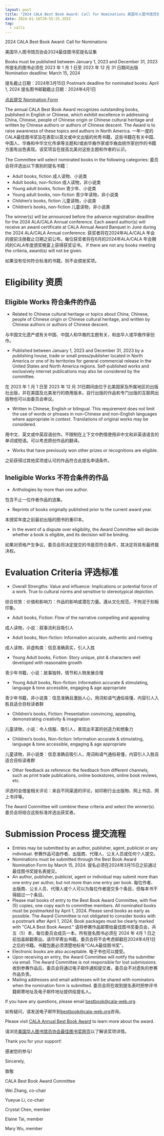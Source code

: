 ```yaml
---
layout: post
title: "2024 CALA Best Book Award: Call for Nominations 美国华人图书馆员协会2024最佳图书奖提名征集"
date: 2024-01-16T20:55:25.355Z
tag:
  - calls
---
```

<!--StartFragment-->

2024 CALA Best Book Award: Call for Nominations

美国华人图书馆员协会2024最佳图书奖提名征集

Books must be published between January 1, 2023 and December 31, 2023 所提名的图书必须在 2023 年 1 月 1 日至 2023 年 12 月 31 日期间出版 Nomination deadline: March 15, 2024

提名截止日期：2024年3月15日 Postmark deadline for nominated books: April 1, 2024 提名图书邮戳截止日期：2024年4月1日

[点此提交 Nomination Form](https://docs.google.com/forms/d/e/1FAIpQLSc9Q9ILzExNoCjvpbIlgYZO6K8Z1ZwpQmPZdbPq6cWha4yRPA/viewform?usp=sf_link)

The annual CALA Best Book Award recognizes outstanding books, published in English or Chinese, which exhibit excellence in addressing China, Chinese, people of Chinese origin or Chinese cultural heritage and written by Chinese authors or authors of Chinese descent. The Award is to raise awareness of these topics and authors in North America. 一年一度的CALA最佳图书奖旨在表彰以英文或中文出版的优秀书籍，这些书籍在有关中国、中国人、华裔和中华文化传承等主题和/或由华裔作家或华裔血统作家创作的书籍方面有出色表现。该奖项旨在提高北美对这些主题和作者的认识。



The Committee will select nominated books in the following categories: 委员会将评选出以下类别的提名书籍：

* Adult books, fiction 成人读物、小说类
* Adult books, non-fiction 成人读物，非小说类
* Young adult books, fiction 青少年、小说类
* Young adult books, non-fiction 青少年读物，非小说类
* Children’s books, fiction 儿童读物，小说类
* Children’s books, non-fiction 儿童读物，非小说类



The winner(s) will be announced before the advance registration deadline for the 2024 ALA/CALA Annual conference. Each award author(s) will receive an award certificate at CALA Annual Award Banquet in June during the 2024 ALA/CALA Annual conference. 获奖者将在2024年ALA/CALA 年会的提前注册截止日期之前公布。每位获奖者将在6月的2024年ALA/CALA 年会期间的CALA年度颁奖晚宴上获得获奖证书。 If there are not any books meeting the criteria, award(s) will not be given.

如果没有任何符合标准的书籍，则不会颁发奖项。

# Eligibility 资质

## Eligible Works 符合条件的作品

* Related to Chinese cultural heritage or topics about China, Chinese, people of Chinese origin or Chinese cultural heritage, and written by Chinese authors or authors of Chinese descent.

与中国文化遗产或有关中国、中国人和华裔的主题有关，和由华人或华裔作家创作。

* Published between January 1, 2023 and December 31, 2023 by a publishing house, trade or small press/publisher located in North America or one of its territories for general commercial release in the United States and North America regions. Self-published works and exclusively internet publications may also be considered by the committee.

在 2023 年 1 月 1 日至 2023 年 12 月 31日期间由位于北美国家及所属地区的出版社出版，并在美国及北美发行的商用版本。自行出版的作品和专门出版的互联网出版物也可以由委员会审议。

* Written in Chinese, English or bilingual. This requirement does not limit the use of words or phrases in non-Chinese and non-English languages where appropriate in context. Translations of original works may be considered.

用中文、英文或中英双语创作。不限制在上下文中酌情使用非中文和非英语语言的单词或短语。可以考虑原创作品的翻译。

* Works that have previously won other prizes or recognitions are eligible.

之前获得过其他奖项或认可的作品符合此提名申请条件。

## Ineligible Works 不符合条件的作品

* Anthologies by more than one author.

包含不止一位作者作品的选集。

* Reprints of books originally published prior to the current award year.

本颁奖年度之前最初出版的图书的重印本。

* In the event of a dispute over eligibility, the Award Committee will decide whether a book is eligible, and its decision will be binding.

如果对资格产生争议，委员会将决定提交的书是否符合条件，其决定将具有最终裁决权。

# Evaluation Criteria 评选标准

* Overall Strengths: Value and influence: Implications or potential force of a work. True to cultural norms and sensitive to stereotypical depiction.

综合优势：价值和影响力：作品的影响或潜在力量。遵从文化规范，不拘泥于刻板印象。

* Adult books, Fiction: Flow of the narrative compelling and appealing

成人读物，小说：叙事流利且吸引人

* Adult books, Non-fiction: Information accurate, authentic and riveting

成人读物，非虚构类：信息准确真实，引人入胜

* Young Adult books, Fiction: Story unique, plot & characters well developed with reasonable growth

青少年书籍，小说：故事独特，情节和人物发展合理

* Young Adult books, Non-fiction: Information accurate & stimulating, language & tone accessible, engaging & age appropriate

青少年书籍，非小说类：信息准确且激励人心，用词和语气通俗易懂，内容引人入胜且适合目标读者群

* Children’s books, Fiction: Presentation convincing, appealing, demonstrating creativity & imagination

儿童读物，小说：令人信服、吸引人，表现出丰富的创造力和想象力

* Children’s books, Non-fiction: Information accurate & stimulating, language & tone accessible, engaging & age appropriate

儿童读物，非小说类：信息准确且吸引人，用词和语气通俗易懂，内容引人入胜且适合目标读者群

* Other feedback as reference: the feedback from different channels, such as print trade publications, online bookstores, online book reviews, etc.

评选时会借鉴相关评论：来自不同渠道的评论，如印刷行业出版物、网上书店、网上书评等。

The Award Committee will combine these criteria and select the winner(s). 委员会将结合这些标准并选出获奖者。

# Submission Process 提交流程

* Entries may be submitted by an author, publisher, agent, publicist or any individual. 参赛作品可由作者、出版商、代理人、公关人员或任何个人提交。
* Nominations must be submitted through the Best Book Award Nomination Form by March 15, 2024. 提名必须在2024年3月15日之前通过最佳图书奖提名表提交。
* An author, publisher, publicist, agent or individual may submit more than one entry per author, but not more than one entry per book. 每位作者、出版商、公关人员、代理人或个人可以为每位作者提交多个条目，但每本书不得超过一个条目。
* Please mail books of entry to the Best Book Award Committee, with five (5) copies, one copy each to committee members. All nominated books must be postmarked by April 1, 2024. Please send books as early as possible. The Award Committee is not obligated to consider books with a postmark after April 1, 2024. Book packages must be clearly marked with "CALA Best Book Award.” 请将参赛作品邮寄给最佳图书奖委员会，共五（5）本，每位委员会成员一本。所有提名图书必须在 2024 年 4月 1 日之前加盖邮戳寄出。请尽早寄出书籍。委员会将不会考虑邮戳在2024年4月1日之后的书籍。书籍包裹必须清楚地标有"CALA最佳图书奖"。
* Electronic books are also acceptable. 电子书也可以接受。
* Upon receiving an entry, the Award Committee will notify the submitter via email. The Award Committee is not responsible for lost submissions. 收到参赛作品后，委员会将通过电子邮件通知提交者。委员会不对遗失的参赛作品负责。
* Mailing addresses and email addresses will be shared with nominators when the nomination form is submitted. 委员会将在收到提名表时把参评书籍邮寄地址及电子邮件地址提供给提名人。



If you have any questions, please email [bestbook@cala-web.org](mailto:bestbook@cala-web.org).

如有疑问，请发送电子邮件到[bestbook@cala-web.org](mailto:bestbook@cala-web.org)咨询。



Please visit [CALA Annual Best Book Award](https://cala-web.org/reward/award/best-book/) to learn more about the award.

请浏览[美国华人图书馆员协会最佳图书奖网页](https://cala-web.org/reward/award/best-book/)以了解该奖项详情。



Thank you for your support!

感谢您的参与!

Sincerely,

致敬

CALA Best Book Award Committee

Wei Zhang, co-chair 

Yueyue Li, co-chair 

Crystal Chen, member 

Elaine Tai, member 

Mary Wu, member



<!--EndFragment-->